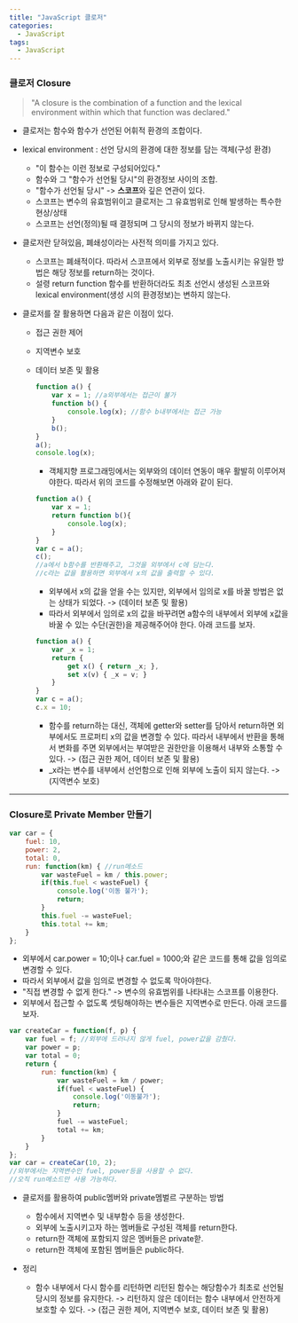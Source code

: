 ```yaml
---
title: "JavaScript 클로저"
categories:
  - JavaScript
tags:
  - JavaScript
---
```


### 클로저 Closure

>"A closure is the combination of a function and the lexical environment within which that function was declared."

- 클로저는 함수와 함수가 선언된 어휘적 환경의 조합이다.
- lexical environment : 선언 당시의 환경에 대한 정보를 담는 객체(구성 환경)
  - "이 함수는 이런 정보로 구성되어있다."
  - 함수와 그 "함수가 선언될 당시"의 환경정보 사이의 조합.
  - "함수가 선언될 당시" -> **스코프**와 깊은 연관이 있다.
  - 스코프는 변수의 유효범위이고 클로저는 그 유효범위로 인해 발생하는 특수한 현상/상태
  - 스코프는 선언(정의)될 때 결정되며 그 당시의 정보가 바뀌지 않는다.

-  클로저란 닫혀있음, 폐쇄성이라는 사전적 의미를 가지고 있다.
   -  스코프는 폐쇄적이다. 따라서 스코프에서 외부로 정보를 노출시키는 유일한 방법은 해당 정보를 return하는 것이다. 
   -  설령 return function 함수를 반환하더라도 최초 선언시 생성된 스코프와 lexical environment(생성 시의 환경정보)는 변하지 않는다.

- 클로저를 잘 활용하면 다음과 같은 이점이 있다.
  - 접근 권한 제어
  - 지역변수 보호
  - 데이터 보존 및 활용

    ```js
    function a() {
        var x = 1; //a외부에서는 접근이 불가
        function b() {
            console.log(x); //함수 b내부에서는 접근 가능
        }
        b();
    }
    a();
    console.log(x);
    ```

    - 객체지향 프로그래밍에서는 외부와의 데이터 연동이 매우 활발히 이루어져야한다. 따라서 위의 코드를 수정해보면 아래와 같이 된다.

    ```js
    function a() {
        var x = 1;
        return function b(){
            console.log(x);
        }
    }
    var c = a();
    c();
    //a에서 b함수를 반환해주고, 그것을 외부에서 c에 담는다.
    //c라는 값을 활용하면 외부에서 x의 값을 출력할 수 있다.
    ```

    - 외부에서 x의 값을 얻을 수는 있지만, 외부에서 임의로 x를 바꿀 방법은 없는 상태가 되었다. -> (데이터 보존 및 활용)
    - 따라서 외부에서 임의로 x의 값을 바꾸려면 a함수의 내부에서 외부에 x값을 바꿀 수 있는 수단(권한)을 제공해주어야 한다. 아래 코드를 보자.

    ```js
    function a() {
        var _x = 1;
        return {
            get x() { return _x; },
            set x(v) { _x = v; }
        }
    }
    var c = a();
    c.x = 10;
    ```

    - 함수를 return하는 대신, 객체에 getter와 setter를 담아서 return하면 외부에서도 프로퍼티 x의 값을 변경할 수 있다. 따라서 내부에서 반환을 통해서 변화를 주면 외부에서는 부여받은 권한만을 이용해서 내부와 소통할 수 있다. -> (접근 권한 제어, 데이터 보존 및 활용)
    -  _x라는 변수를 내부에서 선언함으로 인해 외부에 노출이 되지 않는다. -> (지역변수 보호)


---

### Closure로 Private Member 만들기

```js
var car = {
    fuel: 10,
    power: 2,
    total: 0,
    run: function(km) { //run메소드
        var wasteFuel = km / this.power;
        if(this.fuel < wasteFuel) {
            console.log('이동 불가');
            return;
        }
        this.fuel -= wasteFuel;
        this.total += km;
    }
};
```

- 외부에서 car.power = 10;이나 car.fuel = 1000;와 같은 코드를 통해 값을 임의로 변경할 수 있다.
- 따라서 외부에서 값을 임의로 변경할 수 없도록 막아야한다.
- "직접 변경할 수 없게 한다." -> 변수의 유효범위를 나타내는 스코프를 이용한다.
- 외부에서 접근할 수 없도록 셋팅해야하는 변수들은 지역변수로 만든다. 아래 코드를 보자.

```js
var createCar = function(f, p) {
    var fuel = f; //외부에 드러나지 않게 fuel, power값을 감췄다.
    var power = p;
    var total = 0;
    return {
        run: function(km) {
            var wasteFuel = km / power;
            if(fuel < wasteFuel) {
                console.log('이동불가');
                return;
            }
            fuel -= wasteFuel;
            total += km;
        }
    }
};
var car = createCar(10, 2);
//외부에서는 지역변수인 fuel, power등을 사용할 수 없다.
//오직 run메소드만 사용 가능하다. 
```

- 클로저를 활용하여 public멤버와 private멤벌르 구분하는 방법
  - 함수에서 지역변수 및 내부함수 등을 생성한다.
  - 외부에 노출시키고자 하는 멤버들로 구성된 객체를 return한다.
  - return한 객체에 포함되지 않은 멤버들은 private핟.
  - return한 객체에 포함된 멤버들은 public하다.

- 정리
  - 함수 내부에서 다시 함수를 리턴하면 리턴된 함수는 해당함수가 최초로 선언될 당시의 정보를 유지한다. -> 리턴하지 않은 데이터는 함수 내부에서 안전하게 보호할 수 있다. -> (접근 권한 제어, 지역변수 보호, 데이터 보존 및 활용)